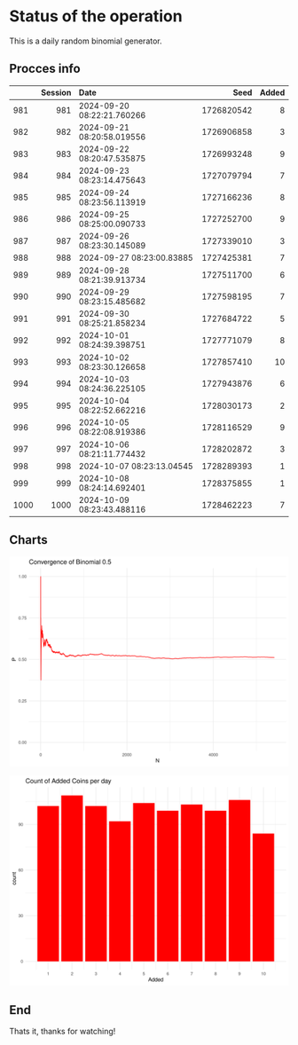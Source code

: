 # Status of the operation
  
  This is a daily random binomial generator.
  
## Procces info

|     | Session|Date                       |       Seed| Added|
|:----|-------:|:--------------------------|----------:|-----:|
|981  |     981|2024-09-20 08:22:21.760266 | 1726820542|     8|
|982  |     982|2024-09-21 08:20:58.019556 | 1726906858|     3|
|983  |     983|2024-09-22 08:20:47.535875 | 1726993248|     9|
|984  |     984|2024-09-23 08:23:14.475643 | 1727079794|     7|
|985  |     985|2024-09-24 08:23:56.113919 | 1727166236|     8|
|986  |     986|2024-09-25 08:25:00.090733 | 1727252700|     9|
|987  |     987|2024-09-26 08:23:30.145089 | 1727339010|     3|
|988  |     988|2024-09-27 08:23:00.83885  | 1727425381|     7|
|989  |     989|2024-09-28 08:21:39.913734 | 1727511700|     6|
|990  |     990|2024-09-29 08:23:15.485682 | 1727598195|     7|
|991  |     991|2024-09-30 08:25:21.858234 | 1727684722|     5|
|992  |     992|2024-10-01 08:24:39.398751 | 1727771079|     8|
|993  |     993|2024-10-02 08:23:30.126658 | 1727857410|    10|
|994  |     994|2024-10-03 08:24:36.225105 | 1727943876|     6|
|995  |     995|2024-10-04 08:22:52.662216 | 1728030173|     2|
|996  |     996|2024-10-05 08:22:08.919386 | 1728116529|     9|
|997  |     997|2024-10-06 08:21:11.774432 | 1728202872|     3|
|998  |     998|2024-10-07 08:23:13.04545  | 1728289393|     1|
|999  |     999|2024-10-08 08:24:14.692401 | 1728375855|     1|
|1000 |    1000|2024-10-09 08:23:43.488116 | 1728462223|     7|

## Charts 

![](charts/plot1.png)

![](charts/plot2.png)

## End

Thats it, thanks for watching!
